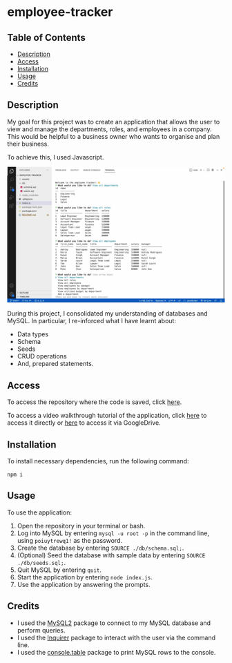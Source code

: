 # employee-tracker

## Table of Contents

* [Description](#description)
* [Access](#access)
* [Installation](#installation)
* [Usage](#usage)
* [Credits](#credits)

## Description

My goal for this project was to create an application that allows the user to view and manage the departments, roles, and employees in a company. This would be helpful to a business owner who wants to organise and plan their business.

To achieve this, I used Javascript.

![Screenshot of application](./assets/images/screenshot-of-application.png)

During this project, I consolidated my understanding of databases and MySQL. In particular, I re-inforced what I have learnt about:
- Data types
- Schema
- Seeds
- CRUD operations
- And, prepared statements.

## Access

To access the repository where the code is saved, click [here](https://github.com/hayleyarodgers/note-taker).

To access a video walkthrough tutorial of the application, click [here](./assets/walkthrough/employee-tracker-demo-HRodgers.mp4) to access it directly or [here](https://drive.google.com/file/d/1gCjUfJLQUykif9iB7OeWKn76QbDEvanh/view?usp=sharing) to access it via GoogleDrive.

## Installation

To install necessary dependencies, run the following command:

```
npm i
```

## Usage

To use the application:
1. Open the repository in your terminal or bash.
2. Log into MySQL by entering ```mysql -u root -p``` in the command line, using ```poiuytrewq1!``` as the password.
3. Create the database by entering ```SOURCE ./db/schema.sql;```.
4. (Optional) Seed the database with sample data by entering ```SOURCE ./db/seeds.sql;```.
5. Quit MySQL by entering ```quit```.
6. Start the application by entering ```node index.js```.
7. Use the application by answering the prompts.

## Credits

- I used the [MySQL2](https://www.npmjs.com/package/mysql2) package to connect to my MySQL database and perform queries.
- I used the [Inquirer](https://www.npmjs.com/package/inquirer/v/8.2.4) package to interact with the user via the command line.
- I used the [console.table](https://www.npmjs.com/package/console.table) package to print MySQL rows to the console.